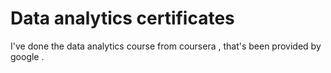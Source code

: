 # Data analytics certificates

I've done the data analytics course from coursera , that's been provided by google .

<object data="google_certificates.pdf" width="1000" height="1000" type='application/pdf'></object>
